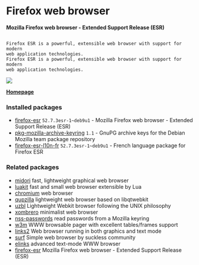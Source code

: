 # Firefox web browser

__Mozilla Firefox web browser - Extended Support Release (ESR)__

```

Firefox ESR is a powerful, extensible web browser with support for modern
web application technologies.
Firefox ESR is a powerful, extensible web browser with support for modern
web application technologies.

```

[![](https://screenshots.debian.net/thumbnail-with-version/firefox/9001)](https://screenshots.debian.net/screenshot-with-version/firefox/9001)



**[Homepage]()**

### Installed packages

* [firefox-esr](https://packages.debian.org/stretch/firefox-esr) `52.7.3esr-1~deb9u1` - Mozilla Firefox web browser - Extended Support Release (ESR)
* [pkg-mozilla-archive-keyring](https://packages.debian.org/stretch/pkg-mozilla-archive-keyring) `1.1` - GnuPG archive keys for the Debian Mozilla team package repository
* [firefox-esr-l10n-fr](https://packages.debian.org/stretch/firefox-esr-l10n-fr) `52.7.3esr-1~deb9u1` - French language package for Firefox ESR

### Related packages

 * [midori](https://packages.debian.org/stretch/midori) fast, lightweight graphical web browser
 * [luakit](https://packages.debian.org/stretch/luakit) fast and small web browser extensible by Lua
 * [chromium](https://packages.debian.org/stretch/chromium) web browser
 * [qupzilla](https://packages.debian.org/stretch/qupzilla) lightweight web browser based on libqtwebkit
 * [uzbl](https://packages.debian.org/stretch/uzbl) Lightweight Webkit browser following the UNIX philosophy
 * [xombrero](https://packages.debian.org/stretch/xombrero) minimalist web browser
 * [nss-passwords](https://packages.debian.org/stretch/nss-passwords) read passwords from a Mozilla keyring
 * [w3m](https://packages.debian.org/stretch/w3m) WWW browsable pager with excellent tables/frames support
 * [links2](https://packages.debian.org/stretch/links2) Web browser running in both graphics and text mode
 * [surf](https://packages.debian.org/stretch/surf) Simple web browser by suckless community
 * [elinks](https://packages.debian.org/stretch/elinks) advanced text-mode WWW browser
 * [firefox-esr](https://packages.debian.org/stretch/firefox-esr) Mozilla Firefox web browser - Extended Support Release (ESR)
